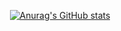 [<center>![Anurag's GitHub stats](https://github-readme-stats.vercel.app/api?username=parksungje)](https://github.com/anuraghazra/github-readme-stats)

